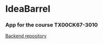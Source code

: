 # IdeaBarrel
### App for the course TX00CK67-3010
[Backend repository](https://github.com/Paattis/ideabarrel-backend)
